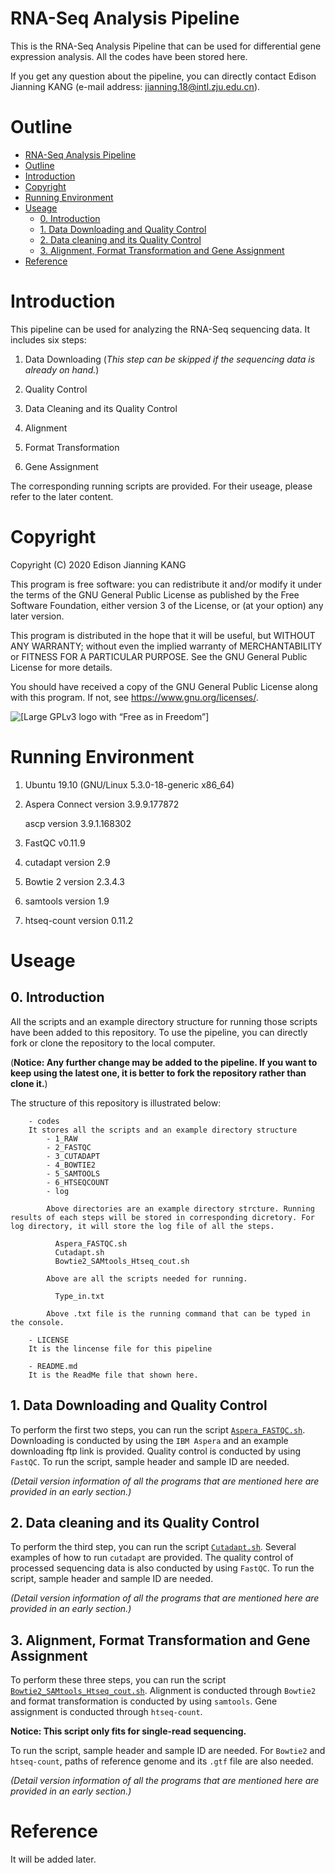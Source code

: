 # RNA-Seq Analysis Pipeline
This is the RNA-Seq Analysis Pipeline that can be used for differential gene expression analysis. All the codes have been stored here.

If you get any question about the pipeline, you can directly contact Edison Jianning KANG (e-mail address: <jianning.18@intl.zju.edu.cn>).

# Outline
<!-- TOC -->

- [RNA-Seq Analysis Pipeline](#rna-seq-analysis-pipeline)
- [Outline](#outline)
- [Introduction](#introduction)
- [Copyright](#copyright)
- [Running Environment](#running-environment)
- [Useage](#useage)
    - [0. Introduction](#0-introduction)
    - [1. Data Downloading and Quality Control](#1-data-downloading-and-quality-control)
    - [2. Data cleaning and its Quality Control](#2-data-cleaning-and-its-quality-control)
    - [3. Alignment, Format Transformation and Gene Assignment](#3-alignment-format-transformation-and-gene-assignment)
- [Reference](#reference)

<!-- /TOC -->

# Introduction
This pipeline can be used for analyzing the RNA-Seq sequencing data. It includes six steps:
1. Data Downloading (*This step can be skipped if the sequencing data is already on hand.*)

2. Quality Control

3. Data Cleaning and its Quality Control

4. Alignment

5. Format Transformation

6. Gene Assignment

The corresponding running scripts are provided. For their useage, please refer to the later content.

# Copyright
Copyright (C) 2020 Edison Jianning KANG

This program is free software: you can redistribute it and/or modify it under the terms of the GNU General Public License as published by the Free Software Foundation, either version 3 of the License, or (at your option) any later version.

This program is distributed in the hope that it will be useful, but WITHOUT ANY WARRANTY; without even the implied warranty of MERCHANTABILITY or FITNESS FOR A PARTICULAR PURPOSE.  See the GNU General Public License for more details.

You should have received a copy of the GNU General Public License along with this program.  If not, see <https://www.gnu.org/licenses/>.

![ [Large GPLv3 logo with “Free as in Freedom”] ](https://www.gnu.org/graphics/gplv3-with-text-136x68.png)

# Running Environment

1. Ubuntu 19.10 (GNU/Linux 5.3.0-18-generic x86_64)

2. Aspera Connect version 3.9.9.177872
   
   ascp version 3.9.1.168302

3. FastQC v0.11.9

4. cutadapt version 2.9

5. Bowtie 2 version 2.3.4.3

6. samtools version 1.9

7. htseq-count version 0.11.2

# Useage
## 0. Introduction
All the scripts and an example directory structure for running those scripts have been added to this repository. To use the pipeline, you can directly fork or clone the repository to the local computer. 

(**Notice: Any further change may be added to the pipeline. If you want to keep using the latest one, it is better to fork the repository rather than clone it.**)

The structure of this repository is illustrated below:
```
    - codes
    It stores all the scripts and an example directory structure
        - 1_RAW
        - 2_FASTQC
        - 3_CUTADAPT
        - 4_BOWTIE2
        - 5_SAMTOOLS
        - 6_HTSEQCOUNT
        - log

        Above directories are an example directory strcture. Running results of each steps will be stored in corresponding dicretory. For log directory, it will store the log file of all the steps.

          Aspera_FASTQC.sh
          Cutadapt.sh
          Bowtie2_SAMtools_Htseq_cout.sh

        Above are all the scripts needed for running.

          Type_in.txt
          
        Above .txt file is the running command that can be typed in the console.

    - LICENSE
    It is the lincense file for this pipeline

    - README.md
    It is the ReadMe file that shown here.
```

## 1. Data Downloading and Quality Control
To perform the first two steps, you can run the script [`Aspera_FASTQC.sh`](https://github.com/Edison19991109/RNA_Seq_Analysis_Pipeline/blob/master/codes/Aspera_FASTQC.sh). Downloading is conducted by using the `IBM Aspera` and an example downloading ftp link is provided. Quality control is conducted by using `FastQC`. To run the script, sample header and sample ID are needed.

*(Detail version information of all the programs that are mentioned here are provided in an early section.)*

## 2. Data cleaning and its Quality Control
To perform the third step, you can run the script [`Cutadapt.sh`](https://github.com/Edison19991109/RNA_Seq_Analysis_Pipeline/blob/master/codes/Cutadapt.sh). Several examples of how to run `cutadapt` are provided. The quality control of processed sequencing data is also conducted by using `FastQC`. To run the script, sample header and sample ID are needed.

*(Detail version information of all the programs that are mentioned here are provided in an early section.)*

## 3. Alignment, Format Transformation and Gene Assignment
To perform these three steps, you can run the script [`Bowtie2_SAMtools_Htseq_cout.sh`](https://github.com/Edison19991109/RNA_Seq_Analysis_Pipeline/blob/master/codes/Bowtie2_SAMtools_Htseq_cout.sh). Alignment is conducted through `Bowtie2` and format transformation is conducted by using `samtools`. Gene assignment is conducted through `htseq-count`. 

**Notice: This script only fits for single-read sequencing.**

To run the script, sample header and sample ID are needed. For `Bowtie2` and `htseq-count`, paths of reference genome and its `.gtf` file are also needed.

*(Detail version information of all the programs that are mentioned here are provided in an early section.)*

# Reference
It will be added later.